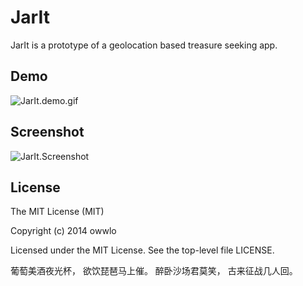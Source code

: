 JarIt
===

JarIt is a prototype of a geolocation based treasure seeking app.

Demo
---

![JarIt.demo.gif](https://raw.githubusercontent.com/owwlo/JarIt/master/github_res/jarit.gif)

Screenshot
---

![JarIt.Screenshot](https://raw.githubusercontent.com/owwlo/JarIt/master/github_res/jarit.png)

License
---

The MIT License (MIT)

Copyright (c) 2014 owwlo

Licensed under the MIT License. See the top-level file LICENSE.

葡萄美酒夜光杯，
欲饮琵琶马上催。
醉卧沙场君莫笑，
古来征战几人回。
